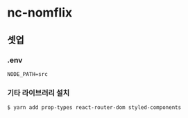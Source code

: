 # nc-nomflix

## 셋업

### .env

```
NODE_PATH=src
```

### 기타 라이브러리 설치

```shell
$ yarn add prop-types react-router-dom styled-components
```

